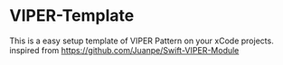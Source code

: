 # VIPER-Template
This is a easy setup template of VIPER Pattern on your xCode projects.  inspired from https://github.com/Juanpe/Swift-VIPER-Module
